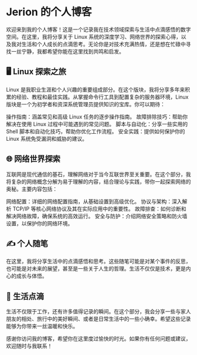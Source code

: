 # Jerion 的个人博客
欢迎来到我的个人博客！这是一个记录我在技术领域探索与生活中点滴感悟的数字空间。在这里，我将分享关于 Linux 系统的深度学习、网络世界的探索心得，以及我对生活和个人成长的点滴思考。无论你是对技术充满热情，还是想在忙碌中寻找一丝宁静，我都希望你能在这里找到共鸣和启发。

## 🖥️ Linux 探索之旅
Linux 是我职业生涯和个人兴趣的重要组成部分。在这个版块，我将分享多年来积累的经验、教程和最佳实践。从掌握命令行工具到配置复杂的服务器环境，Linux 版块是一个为初学者和资深系统管理员提供知识的宝库。你可以期待：

操作指南：涵盖常见和高级 Linux 任务的逐步操作指南。
故障排除技巧：帮助你解决在使用 Linux 过程中可能遇到的常见问题。
脚本与自动化：分享一些实用的 Shell 脚本和自动化技巧，帮助你优化工作流程。
安全实践：提供如何保护你的 Linux 系统免受漏洞和威胁的建议。
## 🌐 网络世界探索
互联网是现代通信的基石，理解网络对于当今互联世界至关重要。在这个部分，我将复杂的网络概念分解为易于理解的内容，结合理论与实践，带你一起探索网络的奥秘。主要内容包括：

网络配置：详细的网络配置指南，从基础设置到高级优化。
协议与架构：深入解析 TCP/IP 等核心网络协议及其在实际应用中的重要性。
故障排查：如何诊断和解决网络故障，确保系统的高效运行。
安全与防护：介绍网络安全策略和防火墙设置，以保护你的网络环境。
## ✍️ 个人随笔
在这里，我将分享生活中的点滴感悟和思考。这些随笔可能是对某个事件的反思，也可能是对未来的展望，甚至是一些关于人生的哲理。生活不仅仅是技术，更是内心的成长与体悟。

## 🌱 生活点滴
生活不仅限于工作，还有许多值得记录的瞬间。在这个部分，我会分享一些与家人朋友的相处、旅行中的美好瞬间、或者是日常生活中的一些小确幸。希望这些记录能够为你带来一丝温暖和快乐。

感谢你访问我的博客，希望你在这里度过愉快的时光。如果你有任何问题或建议，欢迎随时与我联系！
